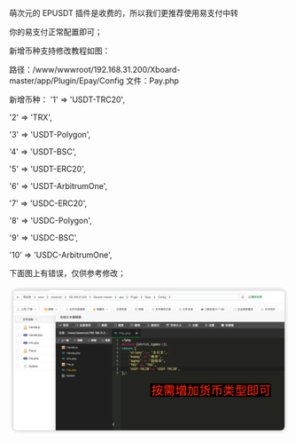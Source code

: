 萌次元的 EPUSDT 插件是收费的，所以我们更推荐使用易支付中转

你的易支付正常配置即可；

新增币种支持修改教程如图：

路径：/www/wwwroot/192.168.31.200/Xboard-master/app/Plugin/Epay/Config
文件：Pay.php

新增币种：
'1' => 'USDT-TRC20',

'2' => 'TRX',

'3' => 'USDT-Polygon',

'4' => 'USDT-BSC',

'5' => 'USDT-ERC20',

'6' => 'USDT-ArbitrumOne',

'7' => 'USDC-ERC20',

'8' => 'USDC-Polygon',

'9' => 'USDC-BSC',

'10' => 'USDC-ArbitrumOne',

下面图上有错误，仅供参考修改；

![img/01.png](img/01.png)

